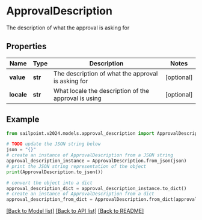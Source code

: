 # ApprovalDescription

The description of what the approval is asking for

## Properties

Name | Type | Description | Notes
------------ | ------------- | ------------- | -------------
**value** | **str** | The description of what the approval is asking for | [optional] 
**locale** | **str** | What locale the description of the approval is using | [optional] 

## Example

```python
from sailpoint.v2024.models.approval_description import ApprovalDescription

# TODO update the JSON string below
json = "{}"
# create an instance of ApprovalDescription from a JSON string
approval_description_instance = ApprovalDescription.from_json(json)
# print the JSON string representation of the object
print(ApprovalDescription.to_json())

# convert the object into a dict
approval_description_dict = approval_description_instance.to_dict()
# create an instance of ApprovalDescription from a dict
approval_description_from_dict = ApprovalDescription.from_dict(approval_description_dict)
```
[[Back to Model list]](../README.md#documentation-for-models) [[Back to API list]](../README.md#documentation-for-api-endpoints) [[Back to README]](../README.md)


